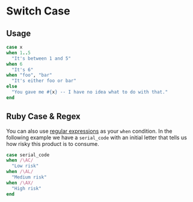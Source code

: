 # Switch Case



## Usage

```ruby
case x
when 1..5
  "It's between 1 and 5"
when 6
  "It's 6"
when "foo", "bar"
  "It's either foo or bar"
else
  "You gave me #{x} -- I have no idea what to do with that."
end
```



## Ruby Case & Regex

You can also use [regular expressions](https://www.rubyguides.com/2015/06/ruby-regex/) as your `when` condition. In the following example we have a `serial_code` with an initial letter that tells us how risky this product is to consume.

````ruby
case serial_code
when /\AC/
  "Low risk"
when /\AL/
  "Medium risk"
when /\AX/
  "High risk"
end
````

